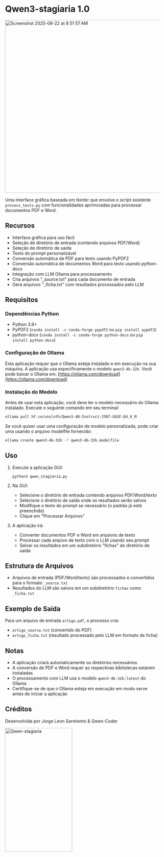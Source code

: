 # Qwen3-stagiaria 1.0

<img width="639" height="564" alt="Screenshot 2025-08-22 at 8 51 57 AM" src="https://github.com/user-attachments/assets/5c11a648-d148-4fe8-a099-a63df2180177" />


Uma interface gráfica baseada em tkinter que envolve o script existente `process_texts.py` com funcionalidades aprimoradas para processar documentos PDF e Word.

## Recursos

- Interface gráfica para uso fácil
- Seleção de diretório de entrada (contendo arquivos PDF/Word)
- Seleção de diretório de saída
- Texto do prompt personalizável
- Conversão automática de PDF para texto usando PyPDF2
- Conversão automática de documentos Word para texto usando python-docx
- Integração com LLM Ollama para processamento
- Cria arquivos "_source.txt" para cada documento de entrada
- Gera arquivos "_ficha.txt" com resultados processados pelo LLM

## Requisitos

### Dependências Python
- Python 3.6+
- PyPDF2 (`conda install -c conda-forge pypdf2` ou `pip install pypdf2`)
- python-docx (`conda install -c conda-forge python-docx` ou `pip install python-docx`)

### Configuração do Ollama
Esta aplicação requer que o Ollama esteja instalado e em execução na sua máquina. A aplicação usa especificamente o modelo `qwen3-4b-32k`. Você pode baixar o Ollama em: [https://ollama.com/download](https://ollama.com/download)

### Instalação do Modelo
Antes de usar esta aplicação, você deve ter o modelo necessário do Ollama instalado. Execute o seguinte comando em seu terminal:

```bash
ollama pull hf.co/unsloth/Qwen3-4B-Instruct-2507-GGUF:Q4_K_M
```

Se você quiser usar uma configuração de modelo personalizada, pode criar uma usando o arquivo modelfile fornecido:

```bash
ollama create qwen3-4b-32k -f qwen3-4b-32k.modelfile
```

## Uso

1. Execute a aplicação GUI:
   ```
   python3 qwen_stagiaria.py
   ```

2. Na GUI:
   - Selecione o diretório de entrada contendo arquivos PDF/Word/texto
   - Selecione o diretório de saída onde os resultados serão salvos
   - Modifique o texto do prompt se necessário (o padrão já está preenchido)
   - Clique em "Processar Arquivos"

3. A aplicação irá:
   - Converter documentos PDF e Word em arquivos de texto
   - Processar cada arquivo de texto com o LLM usando seu prompt
   - Salvar os resultados em um subdiretório "fichas" do diretório de saída

## Estrutura de Arquivos

- Arquivos de entrada (PDF/Word/texto) são processados e convertidos para o formato `_source.txt`
- Resultados do LLM são salvos em um subdiretório `fichas` como `_ficha.txt`

## Exemplo de Saída

Para um arquivo de entrada `artigo.pdf`, o processo cria:
- `artigo_source.txt` (convertido do PDF)
- `artigo_ficha.txt` (resultado processado pelo LLM em formato de ficha)

## Notas

- A aplicação criará automaticamente os diretórios necessários
- A conversão de PDF e Word requer as respectivas bibliotecas estarem instaladas
- O processamento com LLM usa o modelo `qwen3-4b-32k:latest` do Ollama
- Certifique-se de que o Ollama esteja em execução em modo serve antes de iniciar a aplicação

## Créditos

Desenvolvida por Jorge Leon Sarmiento & Qwen-Coder

<img width="219" height="404" alt="Qwen-stagiaria" src="https://github.com/user-attachments/assets/ce6aebf3-93b4-4c3f-8204-5ce993098d90" />


